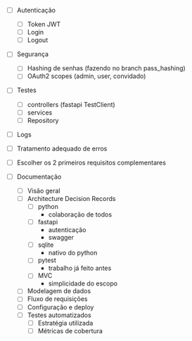 - [ ] Autenticação
  - [ ] Token JWT
  - [ ] Login
  - [ ] Logout
- [ ] Segurança
  - [ ] Hashing de senhas (fazendo no branch pass_hashing)
  - [ ] OAuth2 scopes (admin, user, convidado)
- [ ] Testes
  - [ ] controllers (fastapi TestClient)
  - [ ] services 
  - [ ] Repository
- [ ] Logs
- [ ] Tratamento adequado de erros 
- [ ] Escolher os 2 primeiros requisitos complementares

- [ ] Documentação
  - [ ] Visão geral
  - [ ] Architecture Decision Records
    - [ ] python
      - colaboração de todos
    - [ ] fastapi
      - autenticação
      - swagger
    - [ ] sqlite
      - nativo do python
    - [ ] pytest
      - trabalho já feito antes
    - [ ] MVC
      - simplicidade do escopo
  - [ ] Modelagem de dados
  - [ ] Fluxo de requisições
  - [ ] Configuração e deploy
  - [ ] Testes automatizados
    - [ ] Estratégia utilizada
    - [ ] Métricas de cobertura